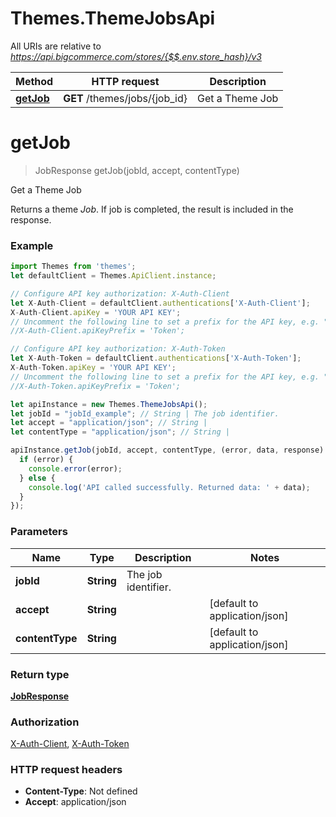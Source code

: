 # Themes.ThemeJobsApi

All URIs are relative to *https://api.bigcommerce.com/stores/{$$.env.store_hash}/v3*

Method | HTTP request | Description
------------- | ------------- | -------------
[**getJob**](ThemeJobsApi.md#getJob) | **GET** /themes/jobs/{job_id} | Get a Theme Job

<a name="getJob"></a>
# **getJob**
> JobResponse getJob(jobId, accept, contentType)

Get a Theme Job

Returns a theme *Job*. If job is completed, the result is included in the response.

### Example
```javascript
import Themes from 'themes';
let defaultClient = Themes.ApiClient.instance;

// Configure API key authorization: X-Auth-Client
let X-Auth-Client = defaultClient.authentications['X-Auth-Client'];
X-Auth-Client.apiKey = 'YOUR API KEY';
// Uncomment the following line to set a prefix for the API key, e.g. "Token" (defaults to null)
//X-Auth-Client.apiKeyPrefix = 'Token';

// Configure API key authorization: X-Auth-Token
let X-Auth-Token = defaultClient.authentications['X-Auth-Token'];
X-Auth-Token.apiKey = 'YOUR API KEY';
// Uncomment the following line to set a prefix for the API key, e.g. "Token" (defaults to null)
//X-Auth-Token.apiKeyPrefix = 'Token';

let apiInstance = new Themes.ThemeJobsApi();
let jobId = "jobId_example"; // String | The job identifier.
let accept = "application/json"; // String | 
let contentType = "application/json"; // String | 

apiInstance.getJob(jobId, accept, contentType, (error, data, response) => {
  if (error) {
    console.error(error);
  } else {
    console.log('API called successfully. Returned data: ' + data);
  }
});
```

### Parameters

Name | Type | Description  | Notes
------------- | ------------- | ------------- | -------------
 **jobId** | **String**| The job identifier. | 
 **accept** | **String**|  | [default to application/json]
 **contentType** | **String**|  | [default to application/json]

### Return type

[**JobResponse**](JobResponse.md)

### Authorization

[X-Auth-Client](../README.md#X-Auth-Client), [X-Auth-Token](../README.md#X-Auth-Token)

### HTTP request headers

 - **Content-Type**: Not defined
 - **Accept**: application/json

